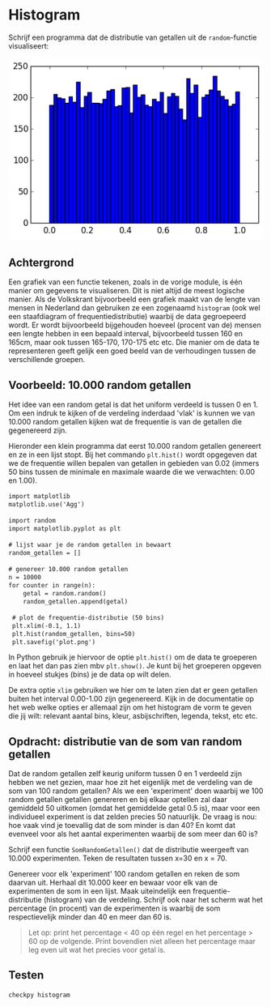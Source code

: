 # Histogram

Schrijf een programma dat de distributie van getallen uit de `random`-functie visualiseert:

![](../../assets/HistogramExample.png)


## Achtergrond

Een grafiek van een functie tekenen, zoals in de vorige module, is één manier om gegevens te visualiseren. Dit is niet altijd de meest logische manier. Als de Volkskrant bijvoorbeeld een grafiek maakt van de lengte van mensen in Nederland dan gebruiken ze een zogenaamd `histogram` (ook wel een staafdiagram of frequentiedistributie) waarbij de data gegroepeerd wordt. Er wordt bijvoorbeeld bijgehouden hoeveel (procent van de) mensen een lengte hebben in een bepaald interval, bijvoorbeeld tussen 160 en 165cm, maar ook tussen 165-170, 170-175 etc etc. Die manier om de data te representeren geeft gelijk een goed beeld van de verhoudingen tussen de verschillende groepen.


## Voorbeeld: 10.000 random getallen

Het idee van een random getal is dat het uniform verdeeld is tussen 0 en 1. Om een indruk te kijken of de verdeling inderdaad 'vlak' is kunnen we van 10.000 random getallen kijken wat de frequentie is van de getallen die gegenereerd zijn.

Hieronder een klein programma dat eerst 10.000 random getallen genereert en ze in een lijst stopt. Bij het commando `plt.hist()` wordt opgegeven dat we de frequentie willen bepalen van getallen in gebieden van 0.02 (immers 50 bins tussen de minimale en maximale waarde die we verwachten: 0.00 en 1.00).

    import matplotlib
    matplotlib.use('Agg')
    
    import random
    import matplotlib.pyplot as plt

    # lijst waar je de random getallen in bewaart
    random_getallen = []

    # genereer 10.000 random getallen
    n = 10000
    for counter in range(n):
        getal = random.random()          
        random_getallen.append(getal)

     # plot de frequentie-distributie (50 bins)
     plt.xlim(-0.1, 1.1)
     plt.hist(random_getallen, bins=50)
     plt.savefig('plot.png')


In Python gebruik je hiervoor de optie `plt.hist()` om de data te groeperen en laat het dan pas zien mbv `plt.show()`. Je kunt bij het groeperen opgeven in hoeveel stukjes (bins) je de data op wilt delen.

De extra optie `xlim` gebruiken we hier om te laten zien dat er geen getallen buiten het interval 0.00-1.00 zijn gegenereerd. Kijk in de documentatie op het web welke opties er allemaal zijn om het histogram de vorm te geven die jij wilt: relevant aantal bins, kleur, asbijschriften, legenda, tekst, etc etc.

## Opdracht: distributie van de som van random getallen

Dat de random getallen zelf keurig uniform tussen 0 en 1 verdeeld zijn hebben we net gezien, maar hoe zit het eigenlijk met de verdeling van de som van 100 random getallen? Als we een 'experiment' doen waarbij we 100 random getallen getallen genereren en bij elkaar optellen zal daar gemiddeld 50 uitkomen (omdat het gemiddelde getal 0.5 is), maar voor een individueel experiment is dat zelden precies 50 natuurlijk. De vraag is nou: hoe vaak vind je toevallig dat de som minder is dan 40? En komt dat evenveel voor als het aantal experimenten waarbij de som meer dan 60 is?

Schrijf een functie `SomRandomGetallen()` dat de distributie weergeeft van 10.000 experimenten. Teken de resultaten tussen x=30 en x = 70.

Genereer voor elk 'experiment' 100 random getallen en reken de som daarvan uit. Herhaal dit 10.000 keer en bewaar voor elk van de experimenten de som in een lijst. Maak uiteindelijk een frequentie-distributie (histogram) van de verdeling. Schrijf ook naar het scherm wat het percentage (in procent) van de  experimenten is waarbij de som respectievelijk minder dan 40 en meer dan 60 is.

> Let op: print het percentage < 40 op één regel en het percentage > 60 op de volgende. Print bovendien niet alleen het percentage maar leg even uit wat het precies voor getal is.


## Testen

	checkpy histogram
